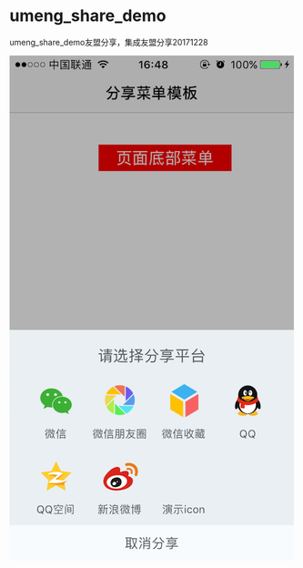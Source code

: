 # umeng_share_demo
umeng_share_demo友盟分享，集成友盟分享20171228

![image](https://github.com/feibaichen/umeng_share_demo/blob/master/243.PNG)
